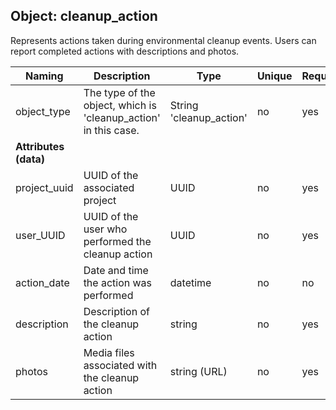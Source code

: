 ## Object: cleanup_action

Represents actions taken during environmental cleanup events. Users can report completed actions with descriptions and photos.

| Naming            | Description                                                        | Type                | Unique | Required |
|-------------------|--------------------------------------------------------------------|---------------------|--------|----------|
| object_type       | The type of the object, which is 'cleanup_action' in this case.    | String 'cleanup_action' | no   | yes      |
| **Attributes (data)** |                                                                |                     |        |          |
| project_uuid        | UUID of the associated project                                   | UUID                | no     | yes      |
| user_UUID           | UUID of the user who performed the cleanup action                | UUID                | no     | yes      |
| action_date       | Date and time the action was performed                             | datetime            | no     | no       |
| description       | Description of the cleanup action                                  | string              | no     | yes      |
| photos            | Media files associated with the cleanup action                     | string (URL)        | no     | yes       |
